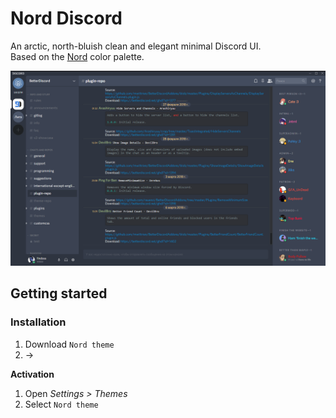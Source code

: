 # Nord Discord
An arctic, north-bluish clean and elegant minimal Discord UI.  
Based on the <a href="https://github.com/arcticicestudio/nord">Nord</a> color palette.<br>

![preview](media/preview.png)

## Getting started
### Installation
  1. Download `Nord theme`
  2. →

**Activation**
  1. Open *Settings > Themes*
  2. Select `Nord theme`